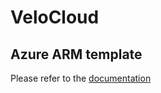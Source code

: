# VeloCloud

## Azure ARM template
Please refer to the [documentation](https://techdocs.broadcom.com/us/en/vmware-sde/velocloud-sase/vmware-velocloud-sd-wan/Services/azure-virtual-edge-deployment-guide/arm-template-overview.html)
